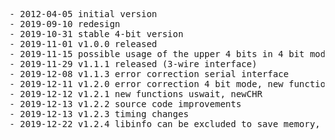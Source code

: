 <pre>
- 2012-04-05 initial version
- 2019-09-10 redesign
- 2019-10-31 stable 4-bit version
- 2019-11-01 v1.0.0 released
- 2019-11-15 possible usage of the upper 4 bits in 4 bit mode
- 2019-11-29 v1.1.1 released (3-wire interface)
- 2019-12-08 v1.1.3 error correction serial interface
- 2019-12-11 v1.2.0 error correction 4 bit mode, new function printxyLCD
- 2019-12-12 v1.2.1 new functions uswait, newCHR
- 2019-12-13 v1.2.2 source code improvements
- 2019-12-13 v1.2.3 timing changes
- 2019-12-22 v1.2.4 libinfo can be excluded to save memory, optional use of flash for character definition (newCHR), delay function outsourced (delay.S)
</pre>
